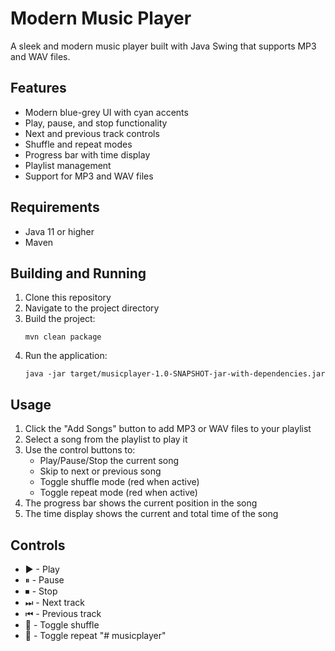 # Modern Music Player

A sleek and modern music player built with Java Swing that supports MP3 and WAV files.

## Features

- Modern blue-grey UI with cyan accents
- Play, pause, and stop functionality
- Next and previous track controls
- Shuffle and repeat modes
- Progress bar with time display
- Playlist management
- Support for MP3 and WAV files

## Requirements

- Java 11 or higher
- Maven

## Building and Running

1. Clone this repository
2. Navigate to the project directory
3. Build the project:
   ```
   mvn clean package
   ```
4. Run the application:
   ```
   java -jar target/musicplayer-1.0-SNAPSHOT-jar-with-dependencies.jar
   ```

## Usage

1. Click the "Add Songs" button to add MP3 or WAV files to your playlist
2. Select a song from the playlist to play it
3. Use the control buttons to:
   - Play/Pause/Stop the current song
   - Skip to next or previous song
   - Toggle shuffle mode (red when active)
   - Toggle repeat mode (red when active)
4. The progress bar shows the current position in the song
5. The time display shows the current and total time of the song

## Controls

- ▶ - Play
- ⏸ - Pause
- ⏹ - Stop
- ⏭ - Next track
- ⏮ - Previous track
- 🔀 - Toggle shuffle
- 🔁 - Toggle repeat
"# musicplayer" 
